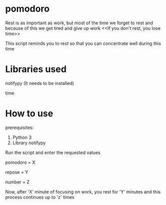 # pomodoro
Rest is as important as work, but most of the time we forget to rest and because of this we get tired and give up work
<<If you don't rest, you lose time>>

This script reminds you to rest so that you can concentrate well during this time

# Libraries used
notifypy (It needs to be installed)

time

# How to use
prerequisites:
1. Python 3
2. Library notifypy

Run the script and enter the requested values 

pomodoro = X

repose = Y

number = Z


Now, after 'X' minute of focusing on work, you rest for 'Y' minutes and this process continues up to 'z' times
